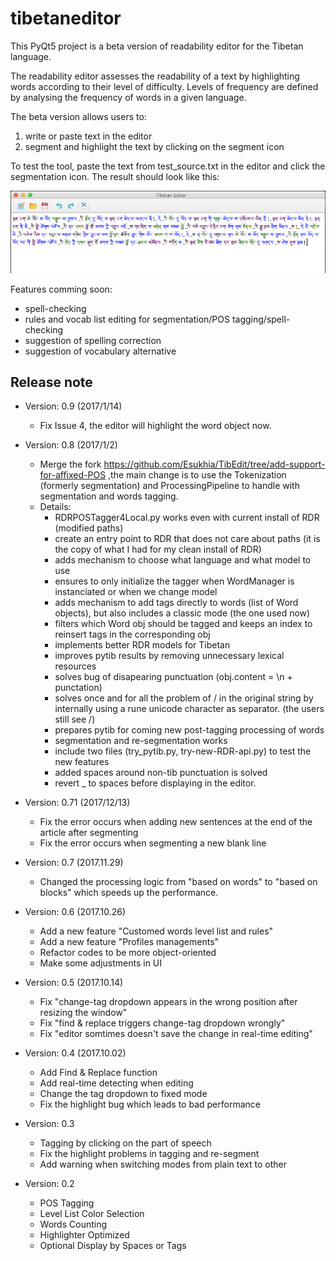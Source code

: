 # tibetaneditor

This PyQt5 project is a beta version of readability editor for the Tibetan language.

The readability editor assesses the readability of a text by highlighting words according to their level of difficulty. Levels of frequency are defined by analysing the frequency of words in a given language.

The beta version allows users to:

1. write or paste text in the editor
2. segment and highlight the text by clicking on the segment icon

To test the tool, paste the text from test_source.txt in the editor and click the segmentation icon. The result should look like this:

![test](test_result.png)

Features comming soon:
- spell-checking
- rules and vocab list editing for segmentation/POS tagging/spell-checking
- suggestion of spelling correction
- suggestion of vocabulary alternative

## Release note

- Version: 0.9 (2017/1/14)

    * Fix Issue 4, the editor will highlight the word object now.

- Version: 0.8 (2017/1/2)
    
    * Merge the fork https://github.com/Esukhia/TibEdit/tree/add-support-for-affixed-POS ,the main change is to use the Tokenization (formerly segmentation) and ProcessingPipeline to handle with segmentation and words tagging.
    * Details:
        - RDRPOSTagger4Local.py works even with current install of RDR (modified paths)
        - create an entry point to RDR that does not care about paths (it is the copy of what I had for my clean install of RDR)
        - adds mechanism to choose what language and what model to use
        - ensures to only initialize the tagger when WordManager is instanciated or when we change model
        - adds mechanism to add tags directly to words (list of Word objects), but also includes a classic mode (the one used now)
        - filters which Word obj should be tagged and keeps an index to reinsert tags in the corresponding obj
        - implements better RDR models for Tibetan
        - improves pytib results by removing unnecessary lexical resources
        - solves bug of disapearing punctuation (obj.content = \n + punctation)
        - solves once and for all the problem of / in the original string by internally using a rune unicode character as separator. (the users still see /)
        - prepares pytib for coming new post-tagging processing of words
        - segmentation and re-segmentation works
        - include two files (try_pytib.py, try-new-RDR-api.py) to test the new features
        - added spaces around non-tib punctuation is solved
        - revert _ to spaces before displaying in the editor.

- Version: 0.71 (2017/12/13)

    * Fix the error occurs when adding new sentences at the end of the article after segmenting
    * Fix the error occurs when segmenting a new blank line

- Version: 0.7 (2017.11.29)

    *  Changed the processing logic from "based on words" to "based on blocks"  which speeds up the performance.

- Version: 0.6 (2017.10.26)
	
	* Add a new feature "Customed words level list and rules"
	* Add a new feature "Profiles managements"
	* Refactor codes to be more object-oriented
	* Make some adjustments in UI
	
- Version: 0.5 (2017.10.14)
	
	* Fix "change-tag dropdown appears in the wrong position after resizing the window"
	* Fix "find & replace triggers change-tag dropdown wrongly"
	* Fix "editor somtimes doesn't save the change in real-time editing"

- Version: 0.4 (2017.10.02)

    * Add Find & Replace function
    * Add real-time detecting when editing
	* Change the tag dropdown to fixed mode
	* Fix the highlight bug which leads to bad performance

- Version: 0.3
    
    * Tagging by clicking on the part of speech
    * Fix the highlight problems in tagging and re-segment
    * Add warning when switching modes from plain text to other

- Version: 0.2
	
	* POS Tagging
	* Level List Color Selection
	* Words Counting
	* Highlighter Optimized
	* Optional Display by Spaces or Tags
